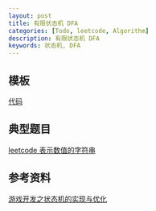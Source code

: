 ```yaml
---
layout: post
title: 有限状态机 DFA
categories: [Todo, leetcode, Algorithm]
description: 有限状态机 DFA
keywords: 状态机, DFA
---
```



## 模板
[代码]()


## 典型题目
[leetcode 表示数值的字符串](https://leetcode-cn.com/problems/biao-shi-shu-zhi-de-zi-fu-chuan-lcof/)


## 参考资料
[游戏开发之状态机的实现与优化](https://chenyuxiaodhr.github.io/zh-CN/Game-Development/Finite-State-Machine-in-Game-Development/)

